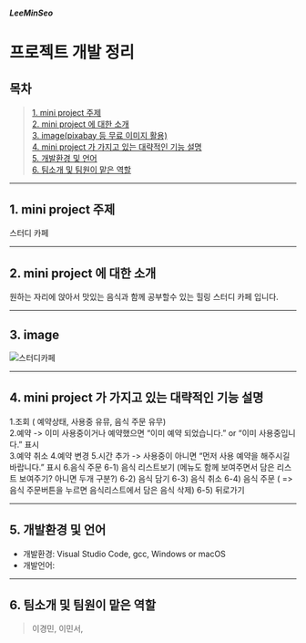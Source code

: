 ##### LeeMinSeo
프로젝트 개발 정리
=============
목차
---
> [1. mini project 주제](#1.-mini-project-주제)           
> [2. mini project 에 대한 소개](#2.-mini-project-에-대한-소개)        
> [3. image(pixabay 등 무료 이미지 활용)](#3.-image)    
> [4. mini project 가 가지고 있는 대략적인 기능 설명](#4.-mini-project-가-가지고-있는-대략적인-기능-설명)        
> [5. 개발환경 및 언어](#5.-개발환경-및-언어)         
> [6. 팀소개 및 팀원이 맡은 역할](#6.-팀소개-및-팀원이-맡은-역할)           

---
## 1. mini project 주제
스터디 카페

---
## 2. mini project 에 대한 소개
원하는 자리에 앉아서 맛있는 음식과 함께 공부할수 있는 힐링 스터디 카페 입니다.

---
## 3. image
![스터디카페](https://user-images.githubusercontent.com/103713510/166219968-287222ff-4e19-4238-acd3-6bb4db8e3770.jpg)

---
## 4. mini project 가 가지고 있는 대략적인 기능 설명
1.조회 ( 예약상태, 사용중 유뮤, 음식 주문 유무)      
2.예약 -> 이미 사용중이거나 예약했으면 “이미 예약 되었습니다.” or “이미 사용중입니다.” 표시      
3.예약 취소
4.예약 변경<bs>
5.시간 추가 -> 사용중이 아니면 “먼저 사용 예약을 해주시길 바랍니다.” 표시
6.음식 주문
6-1) 음식 리스트보기 (메뉴도 함께 보여주면서 담은 리스트 보여주기? 아니면 두개 구분?)
6-2) 음식 담기
6-3) 음식 취소
6-4) 음식 주문 ( => 음식 주문버튼을 누르면 음식리스트에서 담은 음식 삭제)
6-5) 뒤로가기

---
## 5. 개발환경 및 언어
* 개발환경: Visual Studio Code, gcc, Windows or macOS
* 개발언어: 

---
## 6. 팀소개 및 팀원이 맡은 역할
> 이경민,
> 이민서, 
